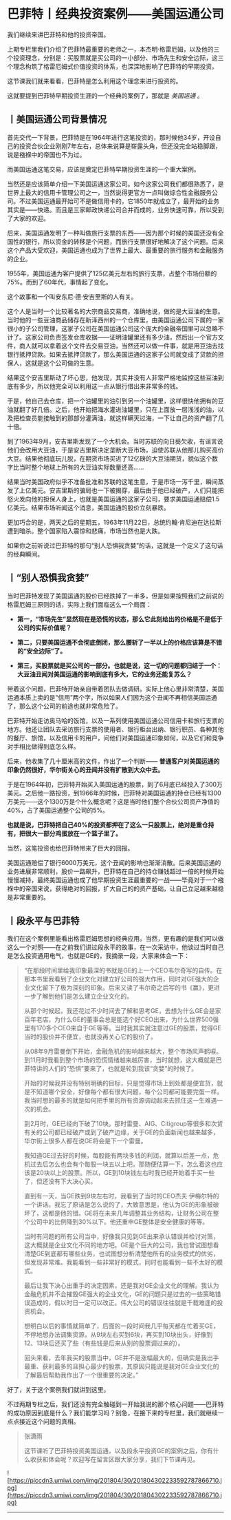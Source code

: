 # 巴菲特丨经典投资案例——美国运通公司

我们继续来讲巴菲特和他的投资帝国。

上期专栏里我们介绍了巴菲特最重要的老师之一，本杰明·格雷厄姆，以及他的三个投资理念，分别是：买股票就是买公司的一小部分、市场先生和安全边际，这三个理念构筑了格雷厄姆式价值投资的体系，也深深地影响了巴菲特的早期投资。

这节课我们就来看看，巴菲特是怎么利用这个理念来进行投资的。

这就要提到巴菲特早期投资生涯的一个经典的案例了，那就是 *美国运通* 。

## 丨美国运通公司背景情况

首先交代一下背景，巴菲特是在1964年进行这笔投资的，那时候他34岁，开设自己的投资合伙企业刚刚7年左右，总体来说算是崭露头角，但还没完全站稳脚跟，说是襁褓中的帝国也不为过。

而美国运通这笔交易，应该是奠定巴菲特早期投资生涯的一个重大案例。

当然还是应该简单介绍一下美国运通这家公司。如今这家公司我们都很熟悉了，是世界上最大的信用卡管理公司之一，当然说得更官方一点叫做综合性金融服务公司。不过美国运通最开始可不是做信用卡的，它1850年就成立了，最开始的业务其实是——快递。而且是三家邮政快递公司合并而成的，业务快速可靠，所以受到了大家的欢迎。

后来，美国运通发明了一种叫做旅行支票的东西——因为那个时候的美国还没有全国性的银行，所以资金的转移是个问题，而旅行支票很好地解决了这个问题。后来这个产品大受欢迎，美国运通也成为了世界上最大、最重要的旅行服务和金融服务的企业。

1955年，美国运通为客户提供了125亿美元左右的旅行支票，占整个市场份额的75%。而到了60年代，事情起了变化。

这个故事和一个叫安东尼·德·安吉里斯的人有关。

这个人是当时一个比较著名的大宗商品交易商，准确地说，做的是大豆油的生意。当时他的一些豆油商品储存在新泽西州的一个仓库里，由美国运通公司下属的一家很小的子公司管理，这家子公司在美国运通公司这个庞大的金融帝国里可以忽略不计了。这家公司负责签发仓库收据——证明油罐里还有多少油，然后出一个官方文件，商人就可以拿着这个文件去交易豆油，当然还可以做一件事，就是用豆油去找银行抵押贷款。如果去抵押贷款了，那么美国运通的这家子公司就变成了贷款的担保人，这就是这个公司做的生意。

结果这个安吉里斯动了坏心思，他发现，其实并没有人非常严格地监控这些豆油到底有多少，所以他完全可以利用这一点从银行借出来非常多的钱。

于是，他自己去仓库，把一个油罐里的油引到另一个油罐里，这样很快他拥有的豆油就翻了好几倍。之后，他开始把海水灌进油罐里，只在上面放一层浅浅的油，以及把检查员能接触到的那部分灌满油，就这样瞒天过海，一下让自己的资产翻了几十倍。

到了1963年9月，安吉里斯发现了一个大机会。当时苏联的向日葵欠收，有谣言说他们会改用大豆油，于是安吉里斯决定垄断大豆市场，迫使苏联从他那儿购买高价大豆。结果他彻底玩儿脱，在期货市场买进了12亿磅的大豆油期货，貌似这个数字比当时整个地球上所有的大豆油实际数量还高……

结果当时美国政府似乎不准备批准和苏联的这笔生意，于是市场一泻千里，瞬间蒸发了上亿美元。安吉里斯的骗局也一下被揭穿，最后由于他已经破产，人们只能把怒火发向他的担保人身上，也就是美国运通的这家子公司，要求美国运通赔偿1.5亿美元。结果市场听闻这个消息，美国运通的股价立刻暴跌。

更加巧合的是，两天之后的星期五，1963年11月22日，总统约翰·肯尼迪在达拉斯遭到暗杀。整个国家陷入震惊和悲痛，市场当然也是大跌。

如果你之前听说过巴菲特的那句“别人恐惧我贪婪”的话，这就是一个定义了这句话的经典瞬间。

## 丨“别人恐惧我贪婪”

当时巴菲特发现了美国运通的股价已经跌掉了一半多，但是如果按照我们之前说的格雷厄姆三原则的话，实际上我们面临这么一个局面：

* **第一，“市场先生”显然现在是恐慌的状态，那么它此刻给出的价格是不是低于公司的实际价值呢？** 

* **第二，只要美国运通不会彻底倒闭，那么腰斩了一半以上的价格应该算是不错的“安全边际”了。** 

* **第三，买股票就是买公司的一部分。也就是说，这一切的问题都归结于一个：大豆油丑闻对美国运通的影响到底有多大，它的业务还能复苏么？** 

带着这个问题，巴菲特开始亲自带着团队去做调研。实际上他心里非常清楚，美国运通本质上卖的是“信用”两个字，所以如果人们因为这个丑闻不再相信美国运通了，那么这个公司的前途也就非常危险了。

巴菲特开始走访奥马哈的饭馆，以及一系列使用美国运通公司信用卡和旅行支票的地方。他还让团队去采访旅行支票的使用者、银行柜台出纳、银行职员、各种其他的餐厅、旅馆，以及信用卡的用户，问他们对美国运通印象如何，以及它们和竞争对手相比做得到底怎么样。

后来，他收集了几十厘米高的文件，作出了一个判断—— **普通客户对美国运通的印象仍然很好，华尔街关心的丑闻并没有扩散到大众中去。**

于是在1964年初，巴菲特开始买入美国运通的股票，到了6月底已经投入了300万美元。之后他一路投资，到1966年的时候，巴菲特对美国运通的持仓已经有1300万美元——这个1300万是个什么概念呢？这是当时他们整个合伙公司资产净值的40%，占了美国运通整个公司的5%。

 **也就是说，巴菲特把自己40%的投资都押在了这么一只股票上，绝对是重仓持有，把很大一部分鸡蛋放在一个篮子里了。**

当然，这笔投资也给巴菲特带来了巨大的回报。

美国运通赔偿了银行6000万美元，这个丑闻的影响也渐渐消散。后来美国运通的业务进展非常顺利，股价一路飙升，巴菲特在自己的持仓赚钱超过一倍的时候开始慢慢减持，最终美国运通也成了他早期投资生涯最重要的一战——毕竟对于一个襁褓中的帝国来说，获得绝对的回报，扩大自己的的资产基础，让自己立足越来越稳是非常重要的。

## 丨段永平与巴菲特

我们在这个案例里能看出格雷厄姆思想的经典应用。当然，更有趣的是我们可以做这么一个对照——在之前我们讲过段永平的故事，在一次采访中，他谈过当时自己是怎么投资通用电气，也就是GE的，我摘录一段，大家来体会一下：

> “在那段时间里给我印象最深的书就是GE的上一个CEO韦尔奇写的自传。在那本书里我看到了企业文化对建立好公司的强大作用，同时对GE强大的企业文化留下了极为深刻的印象。后来又读了韦尔奇之后写的书《赢》，更进一步了解到他们是怎么建立企业文化的。
> 
> 
> 
> 从那个时候起，我还花过不少时间去了解和思考GE，去想为什么GE会是家百年老店，为什么GE的董事会总是能选个好CEO出来，为什么世界500强里有170多个CEO来自于GE等等。当时我其实就注意过GE的股票，觉得GE当时的股价并不便宜，也就没再关心它的股价了。
> 
> 
> 
> 从08年9月雷曼倒下开始，金融危机的影响越来越大，整个市场风声鹤唳。到11月时我看到整个市场的恐慌情绪越来越厉害，当时就想，这大概就是巴菲特讲的人们的“恐惧”要来了，也就是轮到我该“贪婪”的时候了。
> 
> 
> 
> 开始的时候我并没有特别明确的目标，只是觉得市场上到处都是便宜货，就是不知道哪个安全，好像每个都有很大问题，每个公司都可能要完蛋一样。我当时想的最多的就是如何把手里的所有资源调动起来去抓住这一生难遇一次的机会。
> 
> 
> 
> 到2月时，GE已经向下破了10块。那时雷曼、AIG、Citigroup等很多和次贷有关的公司都已经破产或到了破产边缘，关于GE的负面新闻也越来越多，华尔街上很多人都在说GE将会是下一个雷曼。
> 
> 
> 
> 我知道GE过去好的时候，每股能有两块多钱的利润，就算以后差一点，危机过去后怎么也会有个每股一块五以上吧，那随便估算一下，怎么着这也应该是20块以上的股票。所以，GE到10块钱左右时我已经开始着手买一些了，但还没有下大决心买。
> 
> 
> 
> 直到有一天，当GE跌到9块左右时，我看到了当时的CEO杰夫·伊梅尔特的一个讲话。我忘了原话是怎么说的了，大致意思是，他认为GE的形象被破坏了，这都是他的错。GE将在未来几年调整其业务结构，让财务公司在整个公司中的比例降到30%以下。他还重申GE整体是安全健康的等等。
> 
> 
> 
> 当时有问题的所有公司当中，好像我只见到GE出来承认错误并检讨对策，这大概就是企业文化不同的地方吧。GE是个巨大的公司，我也曾试图想看清楚GE到底都有哪些业务，也试图想分析清楚他所有的业务模式的优劣，但发现非常难。我能看到一些非常好的模式，同时也能看到一些不太好的模式。
> 
> 
> 
> 最后让我下决心出重手的决定因素，还是我对GE企业文化的理解。我认为金融危机并不会摧毁GE强大的企业文化，GE的问题只是过去的一些策略错误造成的，假以时日一定可以改正。伟大公司的错误往往就是千载难逢的投资机会。
> 
> 
> 
> 想明白以后的事情就简单了，后面的一段时间我几乎每天都在忙着买GE，不停地想办法调集资源，从9块左右买到6块，再买到10块出头，好像到12、13块后还买了些（有些钱是后来从别的股票调过来的）。
> 
> 
> 
> 回头来看，去年我买的股票当中，GE并不是涨幅最大的，但确实是我出手最重、获利最多的且担心最少的股票，其原因只能说是我对GE企业文化的了解最后帮助我作出了一个很重要的决定。”

好了，关于这个案例我们就讲到这里。

不过两期专栏之后，我们还没有完全触碰到一开始我说的那个核心问题——巴菲特的成功原因到底是什么？我们能学习吗？别急，在接下来的专栏里，我们就继续一点点接近这个问题的真相。

> 张潇雨
> 
> 这节课听了巴菲特投资美国运通，以及段永平投资GE的案例之后，你有什么收获和体会呢？欢迎写在留言区跟大家分享，我们下节课再见。

![https://piccdn3.umiwi.com/img/201804/30/201804302233592787866710.jpg](https://piccdn3.umiwi.com/img/201804/30/201804302233592787866710.jpg)

---
